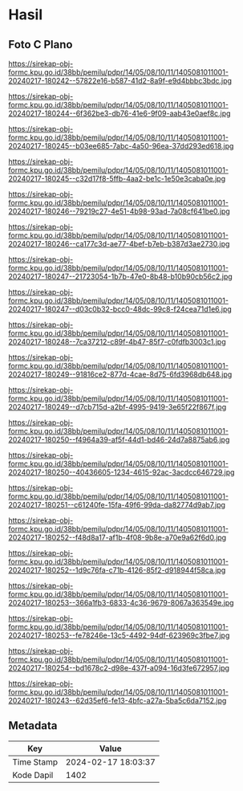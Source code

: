 # Hasil

## Foto C Plano

https://sirekap-obj-formc.kpu.go.id/38bb/pemilu/pdpr/14/05/08/10/11/1405081011001-20240217-180242--57822e16-b587-41d2-8a9f-e9d4bbbc3bdc.jpg

https://sirekap-obj-formc.kpu.go.id/38bb/pemilu/pdpr/14/05/08/10/11/1405081011001-20240217-180244--6f362be3-db76-41e6-9f09-aab43e0aef8c.jpg

https://sirekap-obj-formc.kpu.go.id/38bb/pemilu/pdpr/14/05/08/10/11/1405081011001-20240217-180245--b03ee685-7abc-4a50-96ea-37dd293ed618.jpg

https://sirekap-obj-formc.kpu.go.id/38bb/pemilu/pdpr/14/05/08/10/11/1405081011001-20240217-180245--c32d17f8-5ffb-4aa2-be1c-1e50e3caba0e.jpg

https://sirekap-obj-formc.kpu.go.id/38bb/pemilu/pdpr/14/05/08/10/11/1405081011001-20240217-180246--79219c27-4e51-4b98-93ad-7a08cf641be0.jpg

https://sirekap-obj-formc.kpu.go.id/38bb/pemilu/pdpr/14/05/08/10/11/1405081011001-20240217-180246--ca177c3d-ae77-4bef-b7eb-b387d3ae2730.jpg

https://sirekap-obj-formc.kpu.go.id/38bb/pemilu/pdpr/14/05/08/10/11/1405081011001-20240217-180247--21723054-1b7b-47e0-8b48-b10b90cb56c2.jpg

https://sirekap-obj-formc.kpu.go.id/38bb/pemilu/pdpr/14/05/08/10/11/1405081011001-20240217-180247--d03c0b32-bcc0-48dc-99c8-f24cea71d1e6.jpg

https://sirekap-obj-formc.kpu.go.id/38bb/pemilu/pdpr/14/05/08/10/11/1405081011001-20240217-180248--7ca37212-c89f-4b47-85f7-c0fdfb3003c1.jpg

https://sirekap-obj-formc.kpu.go.id/38bb/pemilu/pdpr/14/05/08/10/11/1405081011001-20240217-180249--91816ce2-877d-4cae-8d75-6fd3968db648.jpg

https://sirekap-obj-formc.kpu.go.id/38bb/pemilu/pdpr/14/05/08/10/11/1405081011001-20240217-180249--d7cb715d-a2bf-4995-9419-3e65f22f867f.jpg

https://sirekap-obj-formc.kpu.go.id/38bb/pemilu/pdpr/14/05/08/10/11/1405081011001-20240217-180250--f4964a39-af5f-44d1-bd46-24d7a8875ab6.jpg

https://sirekap-obj-formc.kpu.go.id/38bb/pemilu/pdpr/14/05/08/10/11/1405081011001-20240217-180250--40436605-1234-4615-92ac-3acdcc646729.jpg

https://sirekap-obj-formc.kpu.go.id/38bb/pemilu/pdpr/14/05/08/10/11/1405081011001-20240217-180251--c61240fe-15fa-49f6-99da-da82774d9ab7.jpg

https://sirekap-obj-formc.kpu.go.id/38bb/pemilu/pdpr/14/05/08/10/11/1405081011001-20240217-180252--f48d8a17-af1b-4f08-9b8e-a70e9a62f6d0.jpg

https://sirekap-obj-formc.kpu.go.id/38bb/pemilu/pdpr/14/05/08/10/11/1405081011001-20240217-180252--1d9c76fa-c71b-4126-85f2-d918944f58ca.jpg

https://sirekap-obj-formc.kpu.go.id/38bb/pemilu/pdpr/14/05/08/10/11/1405081011001-20240217-180253--366a1fb3-6833-4c36-9679-8067a363549e.jpg

https://sirekap-obj-formc.kpu.go.id/38bb/pemilu/pdpr/14/05/08/10/11/1405081011001-20240217-180253--fe78246e-13c5-4492-94df-623969c3fbe7.jpg

https://sirekap-obj-formc.kpu.go.id/38bb/pemilu/pdpr/14/05/08/10/11/1405081011001-20240217-180254--bd1678c2-d98e-437f-a094-16d3fe672957.jpg

https://sirekap-obj-formc.kpu.go.id/38bb/pemilu/pdpr/14/05/08/10/11/1405081011001-20240217-180243--62d35ef6-fe13-4bfc-a27a-5ba5c6da7152.jpg


## Metadata

| Key        | Value               |
| ---------- | ------------------- |
| Time Stamp | 2024-02-17 18:03:37 |
| Kode Dapil | 1402                |




